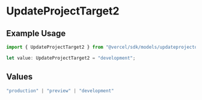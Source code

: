 # UpdateProjectTarget2

## Example Usage

```typescript
import { UpdateProjectTarget2 } from "@vercel/sdk/models/updateprojectop.js";

let value: UpdateProjectTarget2 = "development";
```

## Values

```typescript
"production" | "preview" | "development"
```